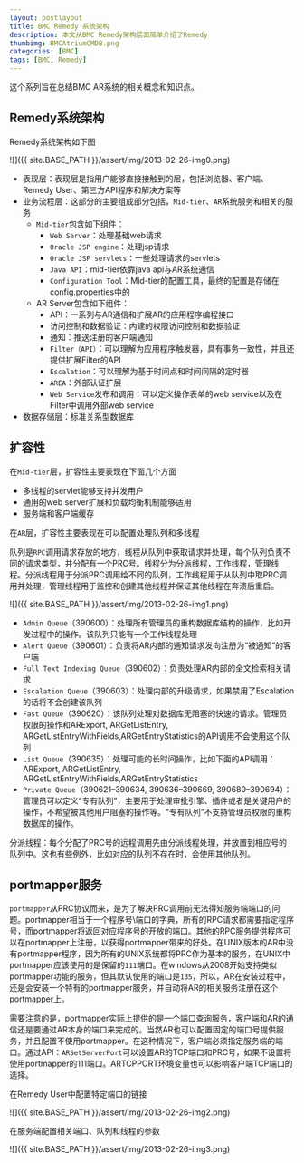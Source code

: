 ```yaml
---
layout: postlayout
title: BMC Remedy 系统架构
description: 本文从BMC Remedy架构层面简单介绍了Remedy
thumbimg: BMCAtriumCMDB.png
categories: [BMC]
tags: [BMC, Remedy]
---
```


这个系列旨在总结BMC AR系统的相关概念和知识点。

## Remedy系统架构

Remedy系统架构如下图

![]({{ site.BASE_PATH }}/assert/img/2013-02-26-img0.png)

- 表现层：表现层是指用户能够直接接触到的层，包括浏览器、客户端、Remedy User、第三方API程序和解决方案等
- 业务流程层：这部分的主要组成部分包括，`Mid-tier`、`AR`系统服务和相关的服务
	- `Mid-tier`包含如下组件：
		- `Web Server`：处理基础web请求
		- `Oracle JSP engine`：处理jsp请求
		- `Oracle JSP servlets`：一些处理请求的servlets
		- `Java API`：mid-tier依靠java api与AR系统通信
		- `Configuration Tool`：Mid-tier的配置工具，最终的配置是存储在config.properties中的
	- AR Server包含如下组件：
		- API：一系列与AR通信和扩展AR的应用程序编程接口
		- 访问控制和数据验证：内建的权限访问控制和数据验证
		- 通知：推送注册的客户端通知
		- `Filter（API）`：可以理解为应用程序触发器，具有事务一致性，并且还提供扩展Filter的API
		- `Escalation`：可以理解为基于时间点和时间间隔的定时器
		- `AREA`：外部认证扩展
		- `Web Service`发布和调用：可以定义操作表单的web service以及在Filter中调用外部web service
- 数据存储层：标准关系型数据库
 

## 扩容性

在`Mid-tier`层，扩容性主要表现在下面几个方面

- 多线程的servlet能够支持并发用户
- 通用的web server扩展和负载均衡机制能够适用
- 服务端和客户端缓存

在`AR`层，扩容性主要表现在可以配置处理队列和多线程

队列是`RPC`调用请求存放的地方，线程从队列中获取请求并处理，每个队列负责不同的请求类型，并分配有一个PRC号。线程分为分派线程，工作线程，管理线程。分派线程用于分派PRC调用给不同的队列，工作线程用于从队列中取PRC调用并处理，管理线程用于监控和创建其他线程并保证其他线程在奔溃后重启。

![]({{ site.BASE_PATH }}/assert/img/2013-02-26-img1.png)

- `Admin Queue`（390600）：处理所有管理员的重构数据库结构的操作，比如开发过程中的操作。该队列只能有一个工作线程处理
- `Alert Queue`（390601）：负责将AR内部的通知请求发向注册为“被通知”的客户端
- `Full Text Indexing Queue`（390602）：负责处理AR内部的全文检索相关请求
- `Escalation Queue`（390603）：处理内部的升级请求，如果禁用了Escalation的话将不会创建该队列
- `Fast Queue`（390620）：该队列处理对数据库无阻塞的快速的请求。管理员权限的操作和ARExport, ARGetListEntry, ARGetListEntryWithFields,ARGetEntryStatistics的API调用不会使用这个队列
- `List Queue`（390635）：处理可能的长时间操作，比如下面的API调用：ARExport, ARGetListEntry, ARGetListEntryWithFields,ARGetEntryStatistics
- `Private Queue`（390621–390634, 390636–390669, 390680–390694）：管理员可以定义“专有队列”，主要用于处理审批引擎、插件或者是关键用户的操作，不希望被其他用户阻塞的操作等。“专有队列”不支持管理员权限的重构数据库的操作。

分派线程：每个分配了PRC号的远程调用先由分派线程处理，并放置到相应号的队列中。这也有些例外，比如对应的队列不存在时，会使用其他队列。


## portmapper服务

`portmapper`从PRC协议而来，是为了解决PRC调用前无法得知服务端端口的问题。portmapper相当于一个程序号\端口的字典，所有的RPC请求都需要指定程序号，而portmapper将返回对应程序号的开放的端口。其他的RPC服务提供程序可以在portmapper上注册，以获得portmapper带来的好处。在UNIX版本的AR中没有portmapper程序，因为所有的UNIX系统都将PRC作为基本的服务，在UNIX中portmapper应该使用的是保留的`111`端口。在windows从2008开始支持类似portmapper功能的服务，但其默认使用的端口是`135`，所以，AR在安装过程中，还是会安装一个特有的portmapper服务，并自动将AR的相关服务注册在这个portmapper上。

需要注意的是，portmapper实际上提供的是一个端口查询服务，客户端和AR的通信还是要通过AR本身的端口来完成的。当然AR也可以配置固定的端口号提供服务，并且配置不使用portmapper。在这种情况下，客户端必须指定服务端的端口。通过API：`ARSetServerPort`可以设置AR的TCP端口和PRC号，如果不设置将使用portmapper的111端口。ARTCPPORT环境变量也可以影响客户端TCP端口的选择。

在Remedy User中配置特定端口的链接

![]({{ site.BASE_PATH }}/assert/img/2013-02-26-img2.png)

在服务端配置相关端口、队列和线程的参数

![]({{ site.BASE_PATH }}/assert/img/2013-02-26-img3.png)